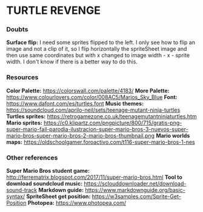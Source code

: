 # TURTLE REVENGE



### Doubts
**Surface flip:** I need some sprites flipped to the left. I only see how to flip an image and not a clip of it, so I flip horizontally the spriteSheet image and then use same coordinates but with x changed to image width - x - sprite width. I don't know if there is a better way to do this.


### Resources

**Color Palette:** https://colorswall.com/palette/4183/
**More Palette:** https://www.colourlovers.com/color/008AC5/Marios_Sky_Blue
**Font:** https://www.dafont.com/es/turtles.font
**Music themes:** https://soundcloud.com/aprilo-neil/sets/teenage-mutant-ninja-turtles
**Turtles sprites:** https://retrogamezone.co.uk/teenagemutantninjaturtles.htm
**Mario sprites:** https://c0.klipartz.com/pngpicture/800/715/gratis-png-super-mario-fail-parodia-ilustracion-super-mario-bros-3-nuevos-super-mario-bros-super-mario-bros-2-mario-bros-thumbnail.png
**Mario worlds maps:** https://oldschoolgamer.foroactivo.com/t116-super-mario-bros-1-nes

### Other references

**Super Mario Bros student game:** http://ferrematrix.blogspot.com/2017/11/super-mario-bros.html
**Tool to download soundcloud music:** https://sclouddownloader.net/download-sound-track
**Markdown guide:** https://www.markdownguide.org/basic-syntax/
**SpriteSheet get position:** https://w3samples.com/Sprite-Get-Position
**Photopea:** https://www.photopea.com/